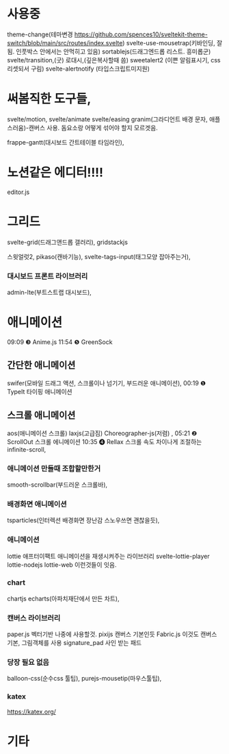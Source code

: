 # 사용중

theme-change(테마변경 https://github.com/spences10/sveltekit-theme-switch/blob/main/src/routes/index.svelte)
svelte-use-mousetrap(키바인딩, 잘됨. 인풋박스 안에서는 안먹히고 있음)
sortablejs(드래그엔드롭 리스트. 흥미롭군)
svelte/transition,(굿)
로대시,(깊은복사할때 씀)
sweetalert2 (이쁜 알림표시기, css리셋되서 구림)
svelte-alertnotify (타입스크립트미지원)


# 써봄직한 도구들,

svelte/motion,
svelte/animate
svelte/easing
granim(그라디언트 배경 문자, 애플스러움)-캔버스 사용. 돔요소랑 어떻게 섞어야 할지 모르겟음.

frappe-gantt(대시보드 간트테이블 타임라인),

# 노션같은 에디터!!!!

editor.js

# 그리드

svelte-grid(드래그앤드롭 갤러리),
gridstackjs

스윗얼럿2,
pikaso(캔바기능),
svelte-tags-input(태그모양 잡아주는거),

### 대시보드 프론트 라이브러리

admin-lte(부트스트랩 대시보드),

# 애니메이션

09:09 ❸ Anime.js
11:54 ❺ GreenSock

## 간단한 애니메이션

swifer(모바일 드래그 액션, 스크롤이나 넘기기, 부드러운 애니메이션),
00:19 ❶ TypeIt 타이핑 애니메이션

## 스크롤 애니메이션

aos(애니메이션 스크롤) laxjs(고급짐) Choreographer-js(저렴) ,
05:21 ❷ ScrollOut 스크롤 에니메이션
10:35 ❹ Rellax 스크롤 속도 차이나게 조절하는
infinite-scroll,

### 애니메이션 만들때 조합할만한거

smooth-scrollbar(부드러운 스크롤바),

### 배경화면 애니메이션

tsparticles(인터렉션 배경화면 장난감 스노우쓰면 괜찮을듯),

### 애니메이션

lottie 애프터이팩트 애니메이션을 재생시켜주는 라이브러리
svelte-lottie-player
lottie-nodejs
lottie-web
이런것들이 잇음.

### chart

chartjs
echarts(아파치재단에서 만든 차트),

### 캔버스 라이브러리

paper.js 벡터기반 나중에 사용할것.
pixijs 캔버스 기본인듯
Fabric.js 이것도 캔버스 기본, 그림객체를 사용
signature_pad 사인 받는 패드

### 당장 필요 없음

balloon-css(순수css 툴팁),
purejs-mousetip(마우스툴팁),

### katex

https://katex.org/

# 기타
